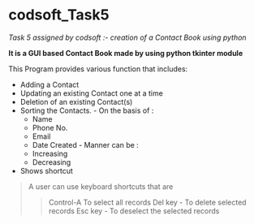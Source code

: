 # codsoft_Task5
_Task 5 assigned by codsoft :- creation of a Contact Book using python_

**It is a GUI based Contact Book made by using python tkinter module**

This Program provides various function that includes: 
  -  Adding a Contact
  -  Updating an existing Contact one at a time
  -  Deletion of an existing Contact(s)
  -  Sorting the Contacts.
    -  On the basis of :
      - Name
      - Phone No.
      - Email
      - Date Created
    - Manner can be :
      - Increasing 
      - Decreasing
  - Shows shortcut 
> A user can use keyboard shortcuts that are
>> Control-A To select all records
>> Del key - To delete selected records
>> Esc key - To deselect the selected records  
